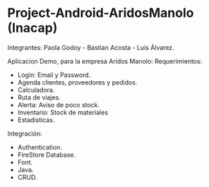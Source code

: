 # Project-Android-AridosManolo (Inacap)

Integrantes: Paola Godoy - Bastian Acosta - Luis Álvarez.

Aplicacion Demo, para la empresa Aridos Manolo:
Requerimientos:

- Login: Email y Password.
- Agenda clientes, proveedores y pedidos.
- Calculadora.
- Ruta de viajes.
- Alerta: Aviso de poco stock.
- Inventario: Stock de materiales
- Estadisticas.

Integración:

- Authentication.
- FireStore Database.
- Font.
- Java.
- CRUD.
